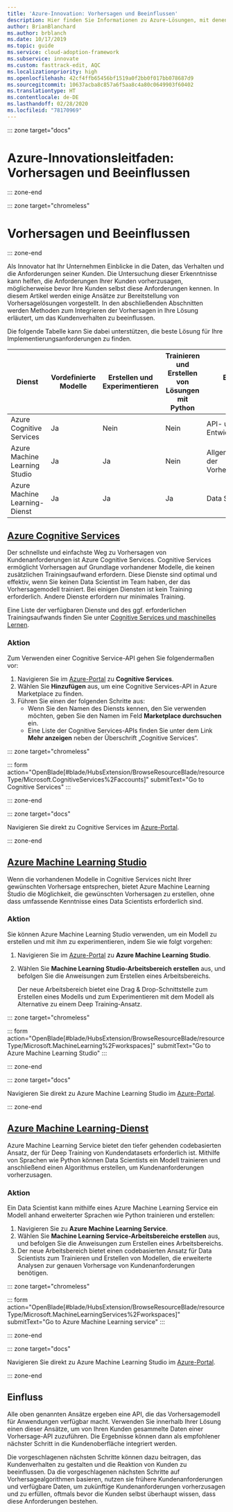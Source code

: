 ```yaml
---
title: 'Azure-Innovation: Vorhersagen und Beeinflussen'
description: Hier finden Sie Informationen zu Azure-Lösungen, mit denen Sie Kundenanforderungen vorhersagen und diese Vorhersagen in Ihre Lösung integrieren können, um das Kundenverhalten zu beeinflussen.
author: BrianBlanchard
ms.author: brblanch
ms.date: 10/17/2019
ms.topic: guide
ms.service: cloud-adoption-framework
ms.subservice: innovate
ms.custom: fasttrack-edit, AQC
ms.localizationpriority: high
ms.openlocfilehash: 42cf4ffb65456bf1519a0f2bb0f017bb078687d9
ms.sourcegitcommit: 10637acba8c857a6f5aa8c4a80c0649903f60402
ms.translationtype: HT
ms.contentlocale: de-DE
ms.lasthandoff: 02/28/2020
ms.locfileid: "78170969"
---
```

::: zone target="docs"

# <a name="azure-innovation-guide-predict-and-influence"></a>Azure-Innovationsleitfaden: Vorhersagen und Beeinflussen

::: zone-end

::: zone target="chromeless"

# <a name="predict-and-influence"></a>Vorhersagen und Beeinflussen

::: zone-end

Als Innovator hat Ihr Unternehmen Einblicke in die Daten, das Verhalten und die Anforderungen seiner Kunden. Die Untersuchung dieser Erkenntnisse kann helfen, die Anforderungen Ihrer Kunden vorherzusagen, möglicherweise bevor Ihre Kunden selbst diese Anforderungen kennen. In diesem Artikel werden einige Ansätze zur Bereitstellung von Vorhersagelösungen vorgestellt. In den abschließenden Abschnitten werden Methoden zum Integrieren der Vorhersagen in Ihre Lösung erläutert, um das Kundenverhalten zu beeinflussen.

Die folgende Tabelle kann Sie dabei unterstützen, die beste Lösung für Ihre Implementierungsanforderungen zu finden.

|Dienst  |Vordefinierte Modelle  |Erstellen und Experimentieren  |Trainieren und Erstellen von Lösungen mit Python|Erforderliche Kenntnisse|
|---------|---------|---------|---------|---------|
|Azure Cognitive Services|Ja|Nein|Nein|API- und Entwicklerkenntnisse|
|Azure Machine Learning Studio|Ja|Ja|Nein|Allgemeine Kenntnisse der Vorhersagealgorithmen|
|Azure Machine Learning-Dienst|Ja|Ja|Ja|Data Scientist|

## <a name="azure-cognitive-services"></a>[Azure Cognitive Services](#tab/CognitiveServices)

Der schnellste und einfachste Weg zu Vorhersagen von Kundenanforderungen ist Azure Cognitive Services. Cognitive Services ermöglicht Vorhersagen auf Grundlage vorhandener Modelle, die keinen zusätzlichen Trainingsaufwand erfordern. Diese Dienste sind optimal und effektiv, wenn Sie keinen Data Scientist im Team haben, der das Vorhersagemodell trainiert. Bei einigen Diensten ist kein Training erforderlich. Andere Dienste erfordern nur minimales Training.

Eine Liste der verfügbaren Dienste und des ggf. erforderlichen Trainingsaufwands finden Sie unter [Cognitive Services und maschinelles Lernen](https://docs.microsoft.com/azure/cognitive-services/cognitive-services-and-machine-learning#service-requirements-for-the-data-model).

### <a name="action"></a>Aktion

Zum Verwenden einer Cognitive Service-API gehen Sie folgendermaßen vor:

1. Navigieren Sie im [Azure-Portal](https://portal.azure.com/#blade/HubsExtension/BrowseResourceBlade/resourceType/Microsoft.CognitiveServices%2Faccounts) zu **Cognitive Services**.
2. Wählen Sie **Hinzufügen** aus, um eine Cognitive Services-API in Azure Marketplace zu finden.
3. Führen Sie einen der folgenden Schritte aus:
   - Wenn Sie den Namen des Diensts kennen, den Sie verwenden möchten, geben Sie den Namen im Feld **Marketplace durchsuchen** ein.
   - Eine Liste der Cognitive Services-APIs finden Sie unter dem Link **Mehr anzeigen** neben der Überschrift „Cognitive Services“.

::: zone target="chromeless"

<!-- markdownlint-disable DOCSMD001 -->

::: form action="OpenBlade[#blade/HubsExtension/BrowseResourceBlade/resourceType/Microsoft.CognitiveServices%2Faccounts]" submitText="Go to Cognitive Services" :::

<!-- markdownlint-enable DOCSMD001 -->

::: zone-end

::: zone target="docs"

Navigieren Sie direkt zu Cognitive Services im [Azure-Portal](https://portal.azure.com/#blade/HubsExtension/BrowseResourceBlade/resourceType/Microsoft.CognitiveServices%2Faccounts).

::: zone-end

## <a name="azure-machine-learning-studio"></a>[Azure Machine Learning Studio](#tab/MachineLearningStudio)

Wenn die vorhandenen Modelle in Cognitive Services nicht Ihrer gewünschten Vorhersage entsprechen, bietet Azure Machine Learning Studio die Möglichkeit, die gewünschten Vorhersagen zu erstellen, ohne dass umfassende Kenntnisse eines Data Scientists erforderlich sind.

<!-- markdownlint-disable MD024 -->

### <a name="action"></a>Aktion

Sie können Azure Machine Learning Studio verwenden, um ein Modell zu erstellen und mit ihm zu experimentieren, indem Sie wie folgt vorgehen:

1. Navigieren Sie im [Azure-Portal](https://portal.azure.com/#blade/HubsExtension/BrowseResourceBlade/resourceType/Microsoft.MachineLearning%2Fworkspaces) zu **Azure Machine Learning Studio**.
2. Wählen Sie **Machine Learning Studio-Arbeitsbereich erstellen** aus, und befolgen Sie die Anweisungen zum Erstellen eines Arbeitsbereichs.

   Der neue Arbeitsbereich bietet eine Drag & Drop-Schnittstelle zum Erstellen eines Modells und zum Experimentieren mit dem Modell als Alternative zu einem Deep Training-Ansatz.

::: zone target="chromeless"

<!-- markdownlint-disable DOCSMD001 -->

::: form action="OpenBlade[#blade/HubsExtension/BrowseResourceBlade/resourceType/Microsoft.MachineLearning%2Fworkspaces]" submitText="Go to Azure Machine Learning Studio" :::

<!-- markdownlint-enable DOCSMD001 -->

::: zone-end

::: zone target="docs"

Navigieren Sie direkt zu Azure Machine Learning Studio im [Azure-Portal](https://portal.azure.com/#blade/HubsExtension/BrowseResourceBlade/resourceType/Microsoft.MachineLearning%2Fworkspaces).

::: zone-end

## <a name="azure-machine-learning-service"></a>[Azure Machine Learning-Dienst](#tab/MachineLearningService)

Azure Machine Learning Service bietet den tiefer gehenden codebasierten Ansatz, der für Deep Training von Kundendatasets erforderlich ist. Mithilfe von Sprachen wie Python können Data Scientists ein Modell trainieren und anschließend einen Algorithmus erstellen, um Kundenanforderungen vorherzusagen.

### <a name="action"></a>Aktion

Ein Data Scientist kann mithilfe eines Azure Machine Learning Service ein Modell anhand erweiterter Sprachen wie Python trainieren und erstellen:

1. Navigieren Sie zu **Azure Machine Learning Service**.
2. Wählen Sie **Machine Learning Service-Arbeitsbereiche erstellen** aus, und befolgen Sie die Anweisungen zum Erstellen eines Arbeitsbereichs.
3. Der neue Arbeitsbereich bietet einen codebasierten Ansatz für Data Scientists zum Trainieren und Erstellen von Modellen, die erweiterte Analysen zur genauen Vorhersage von Kundenanforderungen benötigen.

::: zone target="chromeless"

<!-- markdownlint-disable DOCSMD001 -->

::: form action="OpenBlade[#blade/HubsExtension/BrowseResourceBlade/resourceType/Microsoft.MachineLearningServices%2Fworkspaces]" submitText="Go to Azure Machine Learning service" :::

<!-- markdownlint-enable DOCSMD001 -->

::: zone-end

::: zone target="docs"

Navigieren Sie direkt zu Azure Machine Learning Studio im [Azure-Portal](https://portal.azure.com/#blade/HubsExtension/BrowseResourceBlade/resourceType/Microsoft.MachineLearningServices%2Fworkspaces).

::: zone-end

## <a name="influence"></a>Einfluss

Alle oben genannten Ansätze ergeben eine API, die das Vorhersagemodell für Anwendungen verfügbar macht. Verwenden Sie innerhalb Ihrer Lösung einen dieser Ansätze, um von Ihren Kunden gesammelte Daten einer Vorhersage-API zuzuführen. Die Ergebnisse können dann als empfohlener nächster Schritt in die Kundenoberfläche integriert werden.

Die vorgeschlagenen nächsten Schritte können dazu beitragen, das Kundenverhalten zu gestalten und die Reaktion von Kunden zu beeinflussen. Da die vorgeschlagenen nächsten Schritte auf Vorhersagealgorithmen basieren, nutzen sie frühere Kundenanforderungen und verfügbare Daten, um zukünftige Kundenanforderungen vorherzusagen und zu erfüllen, oftmals bevor die Kunden selbst überhaupt wissen, dass diese Anforderungen bestehen.
